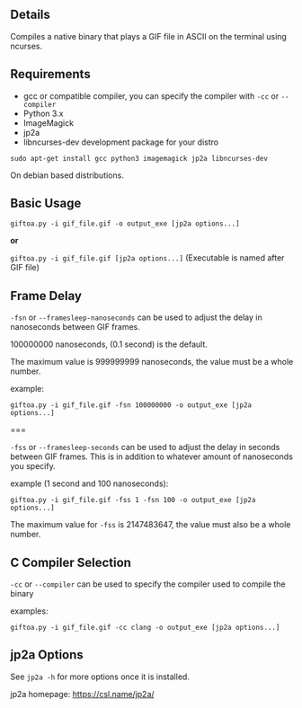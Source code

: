 ## Details

Compiles a native binary that plays a GIF file in ASCII on the terminal using ncurses.


## Requirements

* gcc or compatible compiler, you can specify the compiler with `-cc` or `--compiler`
* Python 3.x
* ImageMagick
* jp2a
* libncurses-dev development package for your distro


`sudo apt-get install gcc python3 imagemagick jp2a libncurses-dev`

On debian based distributions.


## Basic Usage

`giftoa.py -i gif_file.gif -o output_exe [jp2a options...]`

**or**

`giftoa.py -i gif_file.gif [jp2a options...]`  (Executable is named after GIF file)


## Frame Delay


`-fsn` or `--framesleep-nanoseconds` can be used to adjust the delay in nanoseconds between GIF frames.

100000000 nanoseconds, (0.1 second) is the default.

The maximum value is 999999999 nanoseconds, the value must be a whole number.


example:

`giftoa.py -i gif_file.gif -fsn 100000000 -o output_exe [jp2a options...]`


===


`-fss` or `--framesleep-seconds` can be used to adjust the delay in seconds between GIF frames.
This is in addition to whatever amount of nanoseconds you specify.


example (1 second and 100 nanoseconds):

`giftoa.py -i gif_file.gif -fss 1 -fsn 100 -o output_exe [jp2a options...]`


The maximum value for `-fss` is 2147483647, the value must also be a whole number.


## C Compiler Selection


`-cc` or `--compiler` can be used to specify the compiler used to compile the binary

examples:

`giftoa.py -i gif_file.gif -cc clang -o output_exe [jp2a options...]`


## jp2a Options


See `jp2a -h` for more options once it is installed.

jp2a homepage: https://csl.name/jp2a/
